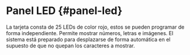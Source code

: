 # Panel LED {#panel-led}

La tarjeta consta de 25 LEDs de color rojo, estos se pueden programar de forma independiente. Permite mostrar números, letras e imágenes. El sistema está preparado para desplazarse de forma automática en el supuesto de que no quepan los caracteres a mostrar.